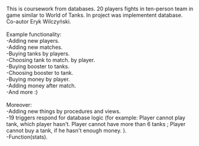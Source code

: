 This is coursework from databases.
20 players fights in ten-person team in game similar to World of Tanks. In project was implementent database. <br />
Co-autor Eryk Wilczyński.<br /> <br />
Example functionality:<br />
-Adding new players.<br />
-Adding new matches.<br />
-Buying tanks by players.<br />
-Choosing tank to match. by player. <br />
-Buying booster to tanks. <br />
-Choosing booster to tank. <br />
-Buying money by player. <br />
-Adding money after match. <br />
-And more :) <br /> <br />
Moreover:<br />
-Adding new things by procedures and views. <br />
-19 triggers respond for database logic (for example: Player cannot play tank, which player hasn't. Player cannot have more than 6 tanks ; Player cannot buy a tank, if he hasn't enough money. ).<br />
-Function(stats).
